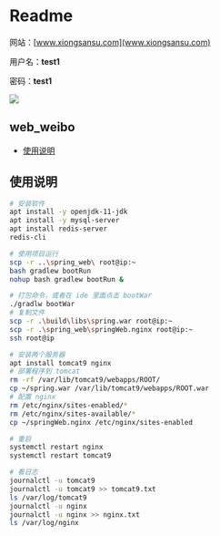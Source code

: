 #  Readme

网站：[www.xiongsansu.com](www.xiongsansu.com)

用户名：**test1**

密码：**test1**

![](演示.gif)

## web_weibo

- [使用说明](#使用说明)

## 使用说明

```bash
# 安装软件
apt install -y openjdk-11-jdk
apt install -y mysql-server
apt install redis-server
redis-cli
```

```bash
# 使用项目运行
scp -r ..\spring_web\ root@ip:~
bash gradlew bootRun
nohup bash gradlew bootRun &

```

```bash
# 打包命令，或者在 ide 里面点击 bootWar
./gradlw bootWar
# 复制文件
scp -r .\build\libs\spring.war root@ip:~
scp -r .\spring_web\springWeb.nginx root@ip:~
ssh root@ip

# 安装两个服务器
apt install tomcat9 nginx
# 部署程序到 tomcat 
rm -rf /var/lib/tomcat9/webapps/ROOT/
cp ~/spring.war /var/lib/tomcat9/webapps/ROOT.war
# 配置 nginx
rm /etc/nginx/sites-enabled/*
rm /etc/nginx/sites-available/*
cp ~/springWeb.nginx /etc/nginx/sites-enabled

# 重启
systemctl restart nginx
systemctl restart tomcat9

# 看日志
journalctl -u tomcat9
journalctl -u tomcat9 >> tomcat9.txt
ls /var/log/tomcat9
journalctl -u nginx
journalctl -u nginx >> nginx.txt
ls /var/log/nginx
```